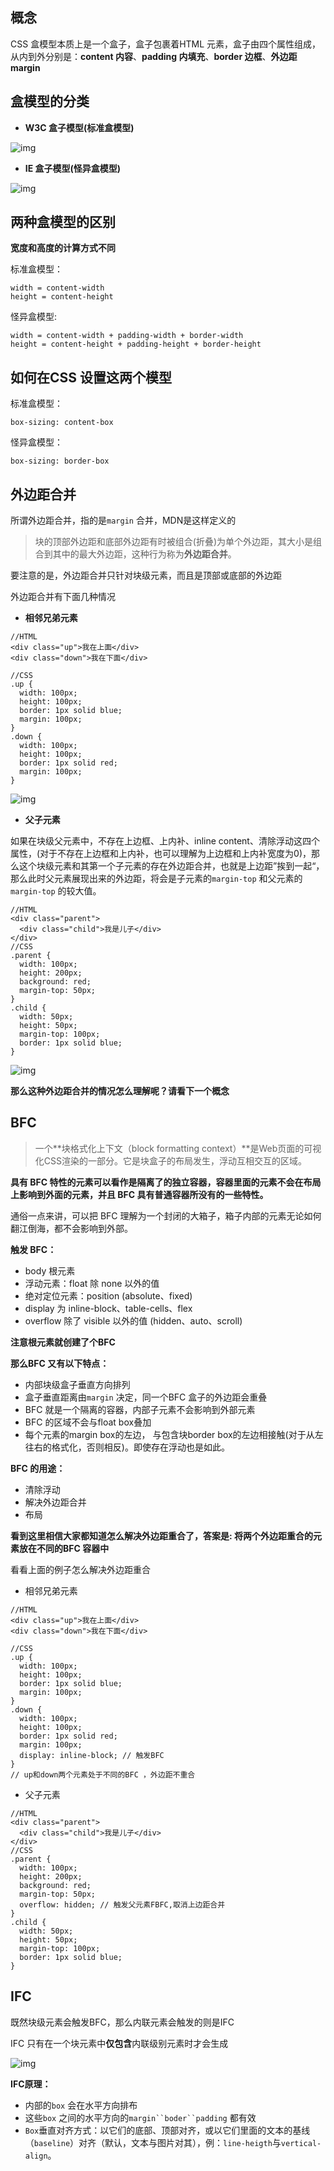 ## 概念

CSS 盒模型本质上是一个盒子，盒子包裹着HTML 元素，盒子由四个属性组成，从内到外分别是：**content 内容**、**padding 内填充**、**border 边框**、**外边距 margin**

## **盒模型的分类**

- **W3C 盒子模型(标准盒模型)**

![img](https://pic4.zhimg.com/80/v2-0ccf14bce917a263bbf734a35f06c8d3_1440w.webp)

- **IE 盒子模型(怪异盒模型)**

![img](https://pic2.zhimg.com/80/v2-b4961242f8b1cd27e9d9da2d0f268a4d_1440w.webp)

## 两种盒模型的区别

**宽度和高度的计算方式不同**

标准盒模型：

```text
width = content-width
height = content-height 
```

怪异盒模型:

```text
width = content-width + padding-width + border-width
height = content-height + padding-height + border-height
```

## 如何在CSS 设置这两个模型

标准盒模型：

```text
box-sizing: content-box
```

怪异盒模型：

```text
box-sizing: border-box
```

## 外边距合并

所谓外边距合并，指的是`margin` 合并，MDN是这样定义的

> 块的顶部外边距和底部外边距有时被组合(折叠)为单个外边距，其大小是组合到其中的最大外边距，这种行为称为**外边距合并**。

要注意的是，外边距合并只针对块级元素，而且是顶部或底部的外边距

外边距合并有下面几种情况

- **相邻兄弟元素**

```text
//HTML
<div class="up">我在上面</div>
<div class="down">我在下面</div>

//CSS
.up {
  width: 100px;
  height: 100px;
  border: 1px solid blue;
  margin: 100px;
}
.down {
  width: 100px;
  height: 100px;
  border: 1px solid red;
  margin: 100px;
}
```

![img](https://pic2.zhimg.com/80/v2-8dba15cd0b4f45ad3871bca74e675959_1440w.webp)

- **父子元素**

如果在块级父元素中，不存在上边框、上内补、inline content、清除浮动这四个属性，(对于不存在上边框和上内补，也可以理解为上边框和上内补宽度为0)，那么这个块级元素和其第一个子元素的存在外边距合并，也就是上边距”挨到一起“，那么此时父元素展现出来的外边距，将会是子元素的`margin-top` 和父元素的`margin-top` 的较大值。

```text
//HTML
<div class="parent">
  <div class="child">我是儿子</div>
</div>
//CSS
.parent {
  width: 100px;
  height: 200px;
  background: red;
  margin-top: 50px;
}
.child {
  width: 50px;
  height: 50px;
  margin-top: 100px;
  border: 1px solid blue;
}
```

![img](https://pic3.zhimg.com/80/v2-7174251912a4973184100a036edea396_1440w.webp)

**那么这种外边距合并的情况怎么理解呢？请看下一个概念**

## **BFC**

> 一个**块格式化上下文（block formatting context）**是Web页面的可视化CSS渲染的一部分。它是块盒子的布局发生，浮动互相交互的区域。

**具有 BFC 特性的元素可以看作是隔离了的独立容器，容器里面的元素不会在布局上影响到外面的元素，并且 BFC 具有普通容器所没有的一些特性。**

通俗一点来讲，可以把 BFC 理解为一个封闭的大箱子，箱子内部的元素无论如何翻江倒海，都不会影响到外部。

**触发 BFC：**

- body 根元素
- 浮动元素：float 除 none 以外的值
- 绝对定位元素：position (absolute、fixed)
- display 为 inline-block、table-cells、flex
- overflow 除了 visible 以外的值 (hidden、auto、scroll)

**注意根元素就创建了个BFC**

**那么BFC 又有以下特点：**

- 内部块级盒子垂直方向排列
- 盒子垂直距离由`margin` 决定，同一个BFC 盒子的外边距会重叠
- BFC 就是一个隔离的容器，内部子元素不会影响到外部元素
- BFC 的区域不会与float box叠加
- 每个元素的margin box的左边， 与包含块border box的左边相接触(对于从左往右的格式化，否则相反)。即使存在浮动也是如此。

**BFC 的用途：**

- 清除浮动
- 解决外边距合并
- 布局

**看到这里相信大家都知道怎么解决外边距重合了，答案是: 将两个外边距重合的元素放在不同的BFC 容器中**

看看上面的例子怎么解决外边距重合

- 相邻兄弟元素

```text
//HTML
<div class="up">我在上面</div>
<div class="down">我在下面</div>

//CSS
.up {
  width: 100px;
  height: 100px;
  border: 1px solid blue;
  margin: 100px;
}
.down {
  width: 100px;
  height: 100px;
  border: 1px solid red;
  margin: 100px;
  display: inline-block; // 触发BFC
}
// up和down两个元素处于不同的BFC ，外边距不重合
```

- 父子元素

```text
//HTML
<div class="parent">
  <div class="child">我是儿子</div>
</div>
//CSS
.parent {
  width: 100px;
  height: 200px;
  background: red;
  margin-top: 50px;
  overflow: hidden; // 触发父元素FBFC,取消上边距合并
}
.child {
  width: 50px;
  height: 50px;
  margin-top: 100px;
  border: 1px solid blue;
}
```

## **IFC**

既然块级元素会触发BFC，那么内联元素会触发的则是IFC

IFC 只有在一个块元素中**仅包含**内联级别元素时才会生成

![img](https://pic1.zhimg.com/80/v2-1cbe9087966411c4f79ec13ef03295cc_1440w.webp)

**IFC原理：**

- 内部的`box` 会在水平方向排布
- 这些`box` 之间的水平方向的`margin``boder``padding` 都有效
- `Box`垂直对齐方式：以它们的底部、顶部对齐，或以它们里面的文本的基线（`baseline`）对齐（默认，文本与图片对其），例：`line-heigth`与`vertical-align`。

